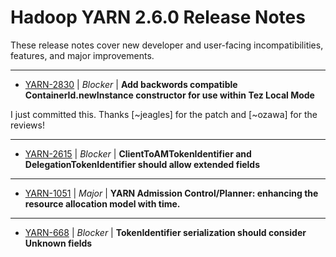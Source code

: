 # Hadoop YARN 2.6.0 Release Notes

These release notes cover new developer and user-facing incompatibilities, features, and major improvements.

---

* [YARN-2830](https://issues.apache.org/jira/browse/YARN-2830) | *Blocker* | **Add backwords compatible ContainerId.newInstance constructor for use within Tez Local Mode**

I just committed this. Thanks [~jeagles] for the patch and [~ozawa] for the reviews!

---

* [YARN-2615](https://issues.apache.org/jira/browse/YARN-2615) | *Blocker* | **ClientToAMTokenIdentifier and DelegationTokenIdentifier should allow extended fields**
---

* [YARN-1051](https://issues.apache.org/jira/browse/YARN-1051) | *Major* | **YARN Admission Control/Planner: enhancing the resource allocation model with time.**
---

* [YARN-668](https://issues.apache.org/jira/browse/YARN-668) | *Blocker* | **TokenIdentifier serialization should consider Unknown fields**


